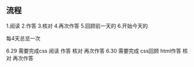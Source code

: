 ## 流程
1.阅读
2.作答
3.核对
4.再次作答
5.回顾前一天的
6.开始今天的

每4天总览一次

6.29 需要完成css 阅读 作答 核对 再次作答
6.30 需要完成 css回顾 html作答 核对 再次作答